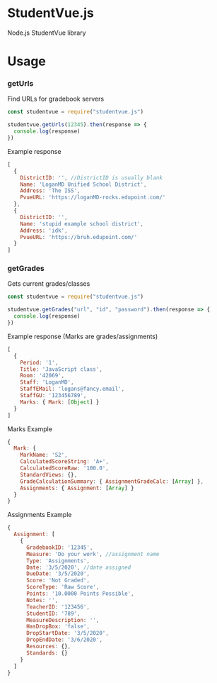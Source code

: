# StudentVue.js

Node.js StudentVue library

# Usage

### getUrls

Find URLs for gradebook servers

```javascript
const studentvue = require("studentvue.js")

studentvue.getUrls(12345).then(response => {
  console.log(response)
})
```

Example response

```javascript
[
  {
    DistrictID: '', //DistrictID is usually blank
    Name: 'LoganMD Unified School District',
    Address: 'The ISS',
    PvueURL: 'https://loganMD-rocks.edupoint.com/'
  },
  {
    DistrictID: '',
    Name: 'stupid example school district',
    Address: 'idk',
    PvueURL: 'https://bruh.edupoint.com/'
  }
]
```

### getGrades

Gets current grades/classes

```javascript
const studentvue = require("studentvue.js")

studentvue.getGrades("url", "id", "password").then(response => {
  console.log(response)
})
```

Example response (Marks are grades/assignments)

```javascript
[
  {
    Period: '1',
    Title: 'JavaScript class',
    Room: '42069',
    Staff: 'LoganMD',
    StaffEMail: 'logans@fancy.email',
    StaffGU: '123456789',
    Marks: { Mark: [Object] }
  }
]
```

Marks Example

```javascript
{
  Mark: {
    MarkName: 'S2',
    CalculatedScoreString: 'A+',
    CalculatedScoreRaw: '100.0',
    StandardViews: {},
    GradeCalculationSummary: { AssignmentGradeCalc: [Array] },
    Assignments: { Assignment: [Array] }
  }
}
```

Assignments Example

```javascript
{
  Assignment: [
    {
      GradebookID: '12345',
      Measure: 'Do your work', //assignment name
      Type: 'Assignments',
      Date: '3/5/2020', //date assigned
      DueDate: '3/5/2020',
      Score: 'Not Graded',
      ScoreType: 'Raw Score',
      Points: '10.0000 Points Possible',
      Notes: '',
      TeacherID: '123456',
      StudentID: '789',
      MeasureDescription: '',
      HasDropBox: 'false',
      DropStartDate: '3/5/2020',
      DropEndDate: '3/6/2020',
      Resources: {},
      Standards: {}
    }
  ]
}
```
